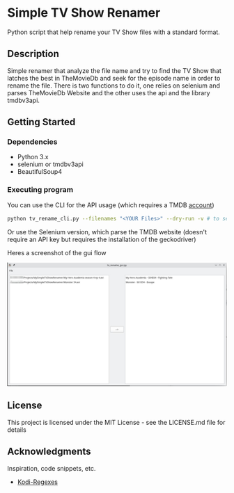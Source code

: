 # Simple TV Show Renamer

Python script that help rename your TV Show files with a standard format.

## Description

Simple renamer that analyze the file name and try to find the TV Show that latches the best in TheMovieDb and seek for the episode name in order to rename the file. There is two functions to do it, one relies on selenium and parses TheMovieDb Website and the other uses the api and the library tmdbv3api.

## Getting Started

### Dependencies

* Python 3.x
* selenium or tmdbv3api
* BeautifulSoup4

### Executing program

You can use the CLI for the API usage (which requires a TMDB [account](https://www.themoviedb.org/documentation/api))

```bash
python tv_rename_cli.py --filenames "<YOUR Files>" --dry-run -v # to see end result

```

Or use the Selenium version, which parse the TMDB website (doesn't require an API key but requires the installation of the geckodriver)

Heres a screenshot of the gui flow

![showcase](resources/showcase.jpg)

## License

This project is licensed under the MIT License - see the LICENSE.md file for details

## Acknowledgments

Inspiration, code snippets, etc.
* [Kodi-Regexes](https://kodi.wiki/view/Advancedsettings.xml#tvshowmatching)
